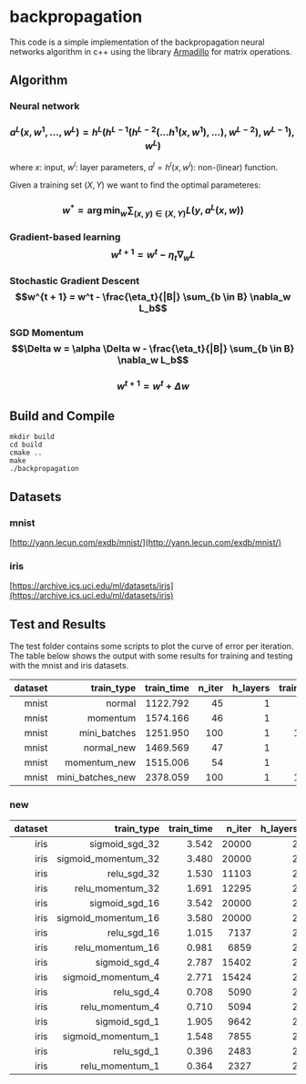 # backpropagation

This code is a simple implementation of the backpropagation neural networks algorithm in c++ using the library [Armadillo](http://arma.sourceforge.net/) for matrix operations.

## Algorithm

### Neural network

### $$a^L(x, w^1, ..., w^L) = h^L(h^{L-1}(h^{L-2}(...h^1(x, w^1), ...), w^{L-2}), w^{L-1}), w^L)$$

where $x$: input, $w^l$: layer parameters, $a^l = h^l(x, w^l)$: non-(linear) function.

Given a training set $(X, Y)$ we want to find the optimal parameteres:

### $$w^* = \arg \min_w \sum_{(x, y) \in (X, Y)} L(y, a^L(x, w))$$

### Gradient-based learning $$w^{t+1} = w^t - \eta_t \nabla_w L$$

### Stochastic Gradient Descent $$w^{t + 1} = w^t - \frac{\eta_t}{|B|} \sum_{b \in B} \nabla_w L_b$$

### SGD Momentum $$\Delta w = \alpha \Delta w - \frac{\eta_t}{|B|} \sum_{b \in B} \nabla_w L_b$$
### $$w^{t+1} = w^t + \Delta w$$


## Build and Compile

	mkdir build
	cd build
	cmake ..
	make
	./backpropagation

## Datasets

### mnist
[http://yann.lecun.com/exdb/mnist/](http://yann.lecun.com/exdb/mnist/)

### iris
[https://archive.ics.uci.edu/ml/datasets/iris](https://archive.ics.uci.edu/ml/datasets/iris)

## Test and Results

The test folder contains some scripts to plot the curve of error per iteration. The table below shows the output with some results for training and testing with the mnist and iris datasets.

|      dataset |       train_type |   train_time |       n_iter |     h_layers |  train_error |   test_error |          h_units |
| -----------: | ---------------: | -----------: | -----------: | -----------: | -----------: | -----------: | ---------------: |
|        mnist |           normal |     1122.792 |           45 |            1 |        1.593 |        6.860 |              300 |
|        mnist |         momentum |     1574.166 |           46 |            1 |        1.277 |        6.860 |              300 |
|        mnist |     mini_batches |     1251.950 |          100 |            1 |       17.890 |       18.200 |              300 |
|        mnist |       normal_new |     1469.569 |           47 |            1 |        1.572 |        6.830 |              300 |
|        mnist |     momentum_new |     1515.006 |           54 |            1 |        1.392 |        6.730 |              300 |
|        mnist | mini_batches_new |     2378.059 |          100 |            1 |       18.183 |       18.340 |              300 |


### new

|      dataset |               train_type |   train_time |       n_iter |     h_layers |  train_error |   test_error |          h_units |
| -----------: | -----------------------: | -----------: | -----------: | -----------: | -----------: | -----------: | ---------------: |
|         iris |           sigmoid_sgd_32 |        3.542 |        20000 |            2 |       66.667 |       66.667 |              8 6 |
|         iris |      sigmoid_momentum_32 |        3.480 |        20000 |            2 |       66.667 |       66.667 |              8 6 |
|         iris |              relu_sgd_32 |        1.530 |        11103 |            2 |        0.833 |        0.000 |              8 6 |
|         iris |         relu_momentum_32 |        1.691 |        12295 |            2 |        0.833 |        0.000 |              8 6 |
|         iris |           sigmoid_sgd_16 |        3.542 |        20000 |            2 |       12.500 |       16.667 |              8 6 |
|         iris |      sigmoid_momentum_16 |        3.580 |        20000 |            2 |       33.333 |       33.333 |              8 6 |
|         iris |              relu_sgd_16 |        1.015 |         7137 |            2 |        0.833 |        0.000 |              8 6 |
|         iris |         relu_momentum_16 |        0.981 |         6859 |            2 |        0.833 |        0.000 |              8 6 |
|         iris |            sigmoid_sgd_4 |        2.787 |        15402 |            2 |        0.833 |        0.000 |              8 6 |
|         iris |       sigmoid_momentum_4 |        2.771 |        15424 |            2 |        0.833 |        0.000 |              8 6 |
|         iris |               relu_sgd_4 |        0.708 |         5090 |            2 |        0.833 |        0.000 |              8 6 |
|         iris |          relu_momentum_4 |        0.710 |         5094 |            2 |        0.833 |        0.000 |              8 6 |
|         iris |            sigmoid_sgd_1 |        1.905 |         9642 |            2 |        0.833 |        0.000 |              8 6 |
|         iris |       sigmoid_momentum_1 |        1.548 |         7855 |            2 |        0.833 |        0.000 |              8 6 |
|         iris |               relu_sgd_1 |        0.396 |         2483 |            2 |        0.833 |        0.000 |              8 6 |
|         iris |          relu_momentum_1 |        0.364 |         2327 |            2 |        0.833 |        0.000 |              8 6 |

